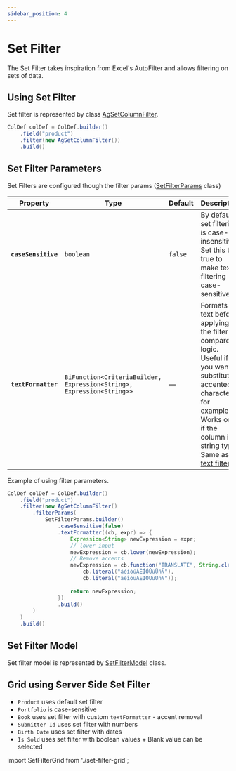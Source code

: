 ```yaml
---
sidebar_position: 4
---
```


# Set Filter
The Set Filter takes inspiration from Excel's AutoFilter and allows filtering on sets of data.

## Using Set Filter
Set filter is represented by class [AgSetColumnFilter](https://github.com/smolcan/ag-grid-jpa-adapter/blob/main/src/main/java/io/github/smolcan/aggrid/jpa/adapter/filter/provided/AgSetColumnFilter.java).

```java
ColDef colDef = ColDef.builder()
    .field("product")
    .filter(new AgSetColumnFilter())
    .build()
```

## Set Filter Parameters
Set Filters are configured though the filter params ([SetFilterParams](https://github.com/smolcan/ag-grid-jpa-adapter/blob/main/src/main/java/io/github/smolcan/aggrid/jpa/adapter/filter/model/simple/params/SetFilterParams.java) class)

| Property                      | Type                                                                  | Default    | Description                                                                                                                                                                                                      |
|-------------------------------|-----------------------------------------------------------------------|------------|------------------------------------------------------------------------------------------------------------------------------------------------------------------------------------------------------------------|
| **`caseSensitive`**                | `boolean`                                                             | `false`    | By default, set filtering is case-insensitive. Set this to true to make text filtering case-sensitive.                                                                                                           |
| **`textFormatter`**                  | `BiFunction<CriteriaBuilder, Expression<String>, Expression<String>>` | —           | Formats the text before applying the filter compare logic. Useful if you want to substitute accented characters, for example. Works only if the column is string type. Same as in [text filter](text-filter.md#text-formatter). |


Example of using filter parameters.
```java
ColDef colDef = ColDef.builder()
    .field("product")
    .filter(new AgSetColumnFilter()
        .filterParams(
            SetFilterParams.builder()
                .caseSensitive(false)
                .textFormatter((cb, expr) => {
                    Expression<String> newExpression = expr;
                    // lower input
                    newExpression = cb.lower(newExpression);
                    // Remove accents
                    newExpression = cb.function("TRANSLATE", String.class, newExpression,
                        cb.literal("áéíóúÁÉÍÓÚüÜñÑ"),
                        cb.literal("aeiouAEIOUuUnN"));
                    
                    return newExpression;
                })
                .build()
        )
    )
    .build()
```


## Set Filter Model
Set filter model is represented by [SetFilterModel](https://github.com/smolcan/ag-grid-jpa-adapter/blob/main/src/main/java/io/github/smolcan/aggrid/jpa/adapter/filter/model/simple/SetFilterModel.java) class.


## Grid using Server Side Set Filter
- `Product` uses default set filter
- `Portfolio` is case-sensitive
- `Book` uses set filter with custom `textFormatter` - accent removal
- `Submitter Id` uses set filter with numbers
- `Birth Date` uses set filter with dates
- `Is Sold` uses set filter with boolean values + Blank value can be selected

import SetFilterGrid from './set-filter-grid';

<SetFilterGrid></SetFilterGrid>
